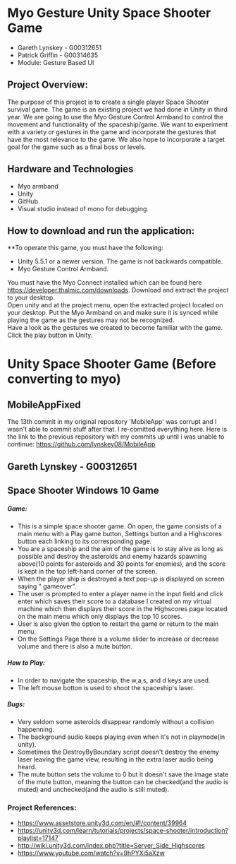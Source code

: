 # Myo Gesture Unity Space Shooter Game
- Gareth Lynskey - G00312651
- Patrick Griffin - G00314635
- Module: Gesture Based UI

## Project Overview:
The purpose of this project is to create a single player Space Shooter survival game. The game is an existing project we had done in Unity in third year. We are going to use the Myo Gesture Control Armband to control the movement and functionality of the spaceship/game. 
We want to experiment with a variety or gestures in the game and incorporate the gestures that have the most relevance to the game. We also hope to incorporate a target goal for the game such as a final boss or levels. 

## Hardware and Technologies 
-	Myo armband 
-	Unity
-	GitHub 
-	Visual studio instead of mono for debugging.
 
## How to download and run the application: 
**To operate this game, you must have the following:  
- Unity 5.5.1 or a newer version. The game is not backwards compatible. 
- Myo Gesture Control Armband. 
  
You must have the Myo Connect installed which can be found here https://developer.thalmic.com/downloads. 
Download and extract the project to your desktop.  
Open unity and at the project menu, open the extracted project located on your desktop. 
Put the Myo Armband on and make sure it is synced while playing the game as the gestures may not be recognized.   
Have a look as the gestures we created to become familiar with the game. 
Click the play button in Unity.


# Unity Space Shooter Game (Before converting to myo)
## MobileAppFixed
The 13th commit in my original repository 'MobileApp' was corrupt and I wasn't able to commit stuff after that. I re-comitted everything here. Here is the link to the previous repository with my commits up until i was unable to continue: https://github.com/lynskey08/MobileApp

## Gareth Lynskey - G00312651

## Space Shooter Windows 10 Game

##### Game:
- This is a simple space shooter game. On open, the game consists of a main menu with a Play game button, Settings button and a Highscores button each linking to its corresponding page.
- You are a spaceship and the aim of the game is to stay alive as long as possible and destroy the asteroids and enemy hazards spawning above(10 points for asteroids and 30 points for enemies), and the score is kept in the top left-hand corner of the screen.
- When the player ship is destroyed a text pop-up is displayed on screen saying " gameover".
- The user is prompted to enter a player name in the input field and click enter which saves their score to a database I created on my virtual machine which then displays their score in the Highscores page located on the main menu which only displays the top 10 scores.
- User is also given the option to restart the game or return to the main menu.
- On the Settings Page there is a volume slider to increase or decrease volume and there is also a mute button.

##### How to Play:
- In order to navigate the spaceship, the w,a,s, and d keys are used. 
- The left mouse botton is used to shoot the spaceship's laser.

##### Bugs:
- Very seldom some asteroids disappear randomly without a collision happenning.
- The background audio keeps playing even when it's not in playmode(in unity).
- Sometimes the DestroyByBoundary script doesn't destroy the enemy laser leaving the game view, resulting in the extra laser audio being heard.
- The mute button sets the volume to 0 but it doesn't save the image state of the mute button, meaning the button can be checked(and the audio is muted) and unchecked(and the audio is still muted).

### Project References:
- https://www.assetstore.unity3d.com/en/#!/content/39964
- https://unity3d.com/learn/tutorials/projects/space-shooter/introduction?playlist=17147
- http://wiki.unity3d.com/index.php?title=Server_Side_Highscores
- https://www.youtube.com/watch?v=9hPYXi5aXzw

